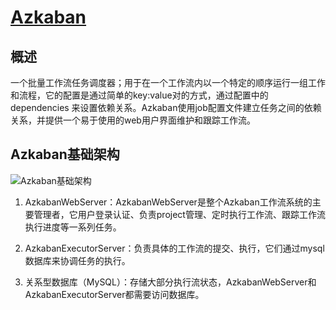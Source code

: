 # [Azkaban](https://azkaban.readthedocs.io/en/latest/)

## 概述

​	一个批量工作流任务调度器；用于在一个工作流内以一个特定的顺序运行一组工作和流程，它的配置是通过简单的key:value对的方式，通过配置中的dependencies 来设置依赖关系。Azkaban使用job配置文件建立任务之间的依赖关系，并提供一个易于使用的web用户界面维护和跟踪工作流。

## Azkaban基础架构

![Azkaban基础架构](G:\Git_Repository\BigData\Azkaban\assets\1561424810037.png)

1. AzkabanWebServer：AzkabanWebServer是整个Azkaban工作流系统的主要管理者，它用户登录认证、负责project管理、定时执行工作流、跟踪工作流执行进度等一系列任务。

2. AzkabanExecutorServer：负责具体的工作流的提交、执行，它们通过mysql数据库来协调任务的执行。

3. 关系型数据库（MySQL）：存储大部分执行流状态，AzkabanWebServer和AzkabanExecutorServer都需要访问数据库。